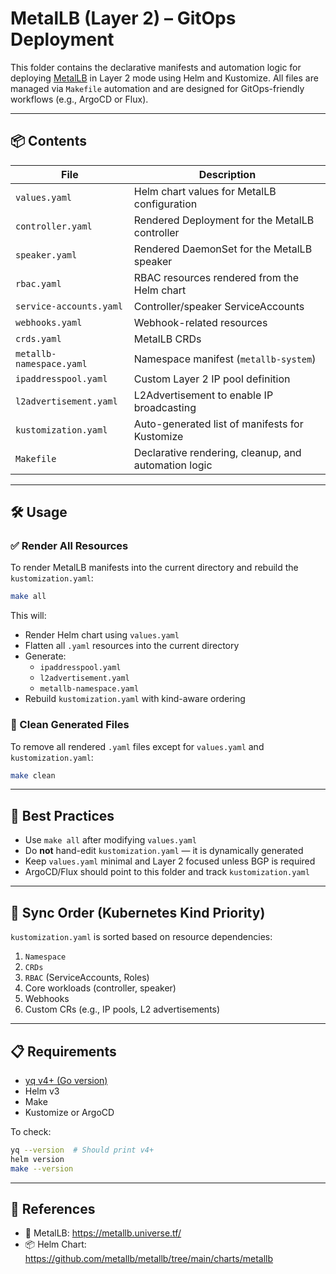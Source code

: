 # MetalLB (Layer 2) – GitOps Deployment

This folder contains the declarative manifests and automation logic for deploying [MetalLB](https://metallb.universe.tf/) in Layer 2 mode using Helm and Kustomize. All files are managed via `Makefile` automation and are designed for GitOps-friendly workflows (e.g., ArgoCD or Flux).

---

## 📦 Contents

| File                     | Description |
|--------------------------|-------------|
| `values.yaml`            | Helm chart values for MetalLB configuration |
| `controller.yaml`        | Rendered Deployment for the MetalLB controller |
| `speaker.yaml`           | Rendered DaemonSet for the MetalLB speaker |
| `rbac.yaml`              | RBAC resources rendered from the Helm chart |
| `service-accounts.yaml`  | Controller/speaker ServiceAccounts |
| `webhooks.yaml`          | Webhook-related resources |
| `crds.yaml`              | MetalLB CRDs |
| `metallb-namespace.yaml` | Namespace manifest (`metallb-system`) |
| `ipaddresspool.yaml`     | Custom Layer 2 IP pool definition |
| `l2advertisement.yaml`   | L2Advertisement to enable IP broadcasting |
| `kustomization.yaml`     | Auto-generated list of manifests for Kustomize |
| `Makefile`               | Declarative rendering, cleanup, and automation logic |

---

## 🛠 Usage

### ✅ Render All Resources

To render MetalLB manifests into the current directory and rebuild the `kustomization.yaml`:

```bash
make all
```

This will:
- Render Helm chart using `values.yaml`
- Flatten all `.yaml` resources into the current directory
- Generate:
  - `ipaddresspool.yaml`
  - `l2advertisement.yaml`
  - `metallb-namespace.yaml`
- Rebuild `kustomization.yaml` with kind-aware ordering

### 🧹 Clean Generated Files

To remove all rendered `.yaml` files except for `values.yaml` and `kustomization.yaml`:

```bash
make clean
```

---

## 📐 Best Practices

- Use `make all` after modifying `values.yaml`
- Do **not** hand-edit `kustomization.yaml` — it is dynamically generated
- Keep `values.yaml` minimal and Layer 2 focused unless BGP is required
- ArgoCD/Flux should point to this folder and track `kustomization.yaml`

---

## 🔄 Sync Order (Kubernetes Kind Priority)

`kustomization.yaml` is sorted based on resource dependencies:

1. `Namespace`
2. `CRDs`
3. `RBAC` (ServiceAccounts, Roles)
4. Core workloads (controller, speaker)
5. Webhooks
6. Custom CRs (e.g., IP pools, L2 advertisements)

---

## 📋 Requirements

- [yq v4+ (Go version)](https://github.com/mikefarah/yq)
- Helm v3
- Make
- Kustomize or ArgoCD

To check:

```bash
yq --version  # Should print v4+
helm version
make --version
```

---

## 🔗 References

- 📘 MetalLB: https://metallb.universe.tf/
- 📦 Helm Chart: https://github.com/metallb/metallb/tree/main/charts/metallb
